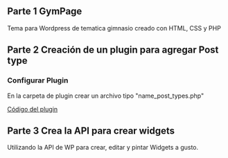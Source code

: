 ## Parte 1 GymPage

Tema para Wordpress de tematica gimnasio creado con HTML, CSS y PHP

## Parte 2 Creación de un plugin para agregar Post type

### Configurar Plugin

En la carpeta de plugin crear un archivo tipo "name_post_types.php"

    
[Código del plugin](https://gist.github.com/Leandro-De/5194aa77c68b03c3a784bfc5de3bd008)

## Parte 3 Crea la API para crear widgets

Utilizando la API de WP para crear, editar y pintar Widgets a gusto.